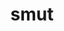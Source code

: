 ---
category: 4-letters
denotation: null
name: smut
reference_link: https://www.etymonline.com/word/smut
root_language: null
root_name: null
title: smut
type: free
word_sums:
- respelling: smut
  sum: 'Smut + '
---